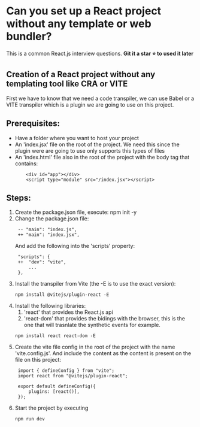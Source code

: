 # Can you set up a React project without any template or web bundler?

This is a common React.js interview questions.
**Git it a star ⭐ to used it later**

## Creation of a React project without any templating tool like CRA or VITE

First we have to know that we need a code transpiler, we can use Babel or a VITE transpiler which is a plugin we are going to use on this project.

## Prerequisites:
- Have a folder where you want to host your project
- An 'index.jsx' file on the root of the project. We need this since the plugin were are going to use only supports this types of files
- An 'index.html' file also in the root of the project with the body tag that contains: 
    ```
        <div id="app"></div>
        <script type="module" src="/index.jsx"></script>
    ```
## Steps:
1. Create the package.json file, execute: npm init -y
2. Change the package.json file:
   ```
    -- "main": "index.js",
    ++ "main": "index.jsx",
   ```
   And add the following into the 'scripts' property:
   ```
    "scripts": {
    ++  "dev": "vite",
        ...
    },
   ```   
3. Install the transpiler from Vite (the -E is to use the exact version): 
   ```
   npm install @vitejs/plugin-react -E
   ```
4. Install the following libraries:
   1. 'react' that provides the React.js api
   2. 'react-dom' that provides the bidings with the browser, this is the one that will trasnlate the synthetic events for example.
   ```
   npm install react react-dom -E
   ```
5. Create the vite file config in the root of the project with the name 'vite.config.js'. And include the content as the content is present on the file on this project:
   ```
    import { defineConfig } from "vite";
    import react from "@vitejs/plugin-react";

    export default defineConfig({
        plugins: [react()],
    });
   ```
6. Start the project by executing
   ```
   npm run dev
   ```
